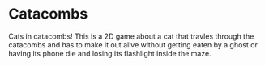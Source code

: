 # Catacombs
Cats in catacombs!
This is a 2D game about a cat that travles through the catacombs and has to make it out alive without getting eaten by a ghost or having its phone die and losing its flashlight inside the maze.
